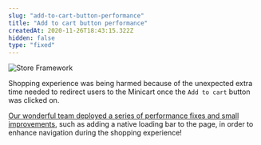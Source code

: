 ```yaml
---
slug: "add-to-cart-button-performance"
title: "Add to cart button performance"
createdAt: 2020-11-26T18:43:15.322Z
hidden: false
type: "fixed"
---
```


![Store Framework](https://raw.githubusercontent.com/vtexdocs/dev-portal-content/main/images/add-to-cart-button-performance-0.png)

Shopping experience was being harmed because of the unexpected extra time needed to redirect users to the Minicart once the `Add to cart` button was clicked on.

[Our wonderful team deployed a series of performance fixes and small improvements](https://github.com/vtex-apps/add-to-cart-button/pull/50), such as adding a native loading bar to the page, in order to enhance navigation during the shopping experience!
